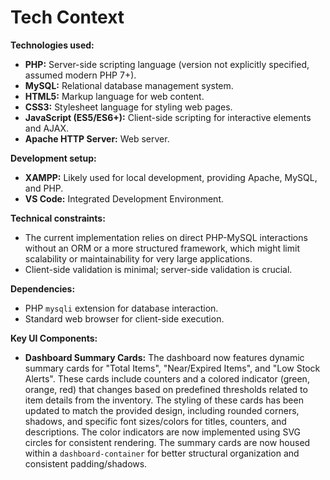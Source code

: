 # Tech Context

**Technologies used:**
- **PHP:** Server-side scripting language (version not explicitly specified, assumed modern PHP 7+).
- **MySQL:** Relational database management system.
- **HTML5:** Markup language for web content.
- **CSS3:** Stylesheet language for styling web pages.
- **JavaScript (ES5/ES6+):** Client-side scripting for interactive elements and AJAX.
- **Apache HTTP Server:** Web server.

**Development setup:**
- **XAMPP:** Likely used for local development, providing Apache, MySQL, and PHP.
- **VS Code:** Integrated Development Environment.

**Technical constraints:**
- The current implementation relies on direct PHP-MySQL interactions without an ORM or a more structured framework, which might limit scalability or maintainability for very large applications.
- Client-side validation is minimal; server-side validation is crucial.

**Dependencies:**
- PHP `mysqli` extension for database interaction.
- Standard web browser for client-side execution.

**Key UI Components:**
- **Dashboard Summary Cards:** The dashboard now features dynamic summary cards for "Total Items", "Near/Expired Items", and "Low Stock Alerts". These cards include counters and a colored indicator (green, orange, red) that changes based on predefined thresholds related to item details from the inventory. The styling of these cards has been updated to match the provided design, including rounded corners, shadows, and specific font sizes/colors for titles, counters, and descriptions. The color indicators are now implemented using SVG circles for consistent rendering. The summary cards are now housed within a `dashboard-container` for better structural organization and consistent padding/shadows.
